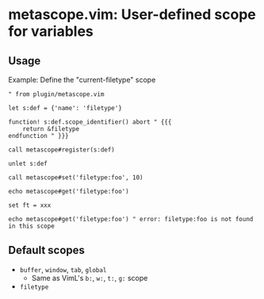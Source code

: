 # metascope.vim: User-defined scope for variables

## Usage

Example: Define the "current-filetype" scope

```vim
" from plugin/metascope.vim

let s:def = {'name': 'filetype'}

function! s:def.scope_identifier() abort " {{{
	return &filetype
endfunction " }}}

call metascope#register(s:def)

unlet s:def

```

```vim
call metascope#set('filetype:foo', 10)

echo metascope#get('filetype:foo')

set ft = xxx

echo metascope#get('filetype:foo') " error: filetype:foo is not found in this scope
```

## Default scopes

* `buffer`, `window`, `tab`, `global`
  * Same as VimL's `b:`, `w:`, `t:`, `g:` scope
* `filetype`


